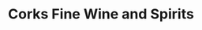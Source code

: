 ---
title: "Corks Fine Wine and Spirits"
url: /glastonbury/corks-fine-wine-and-spirits/
shop: alcohol
---